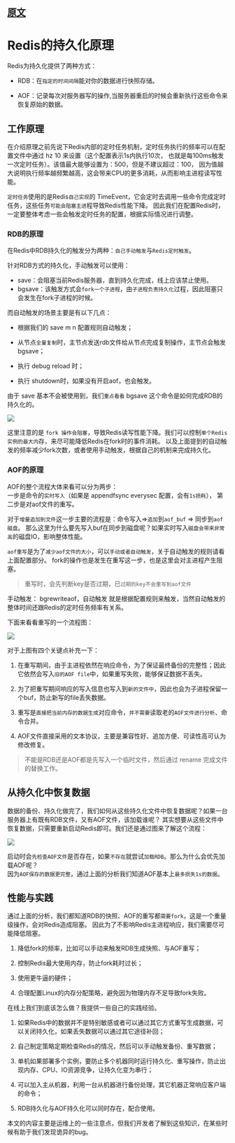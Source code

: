 
## [原文](https://juejin.im/post/5b70dfcf518825610f1f5c16)

# Redis的持久化原理

Redis为持久化提供了两种方式：

- RDB：在`指定的时间间隔`能对你的数据进行快照存储。

- AOF：记录每次对服务器写的操作,当服务器重启的时候会重新执行这些命令来恢复原始的数据。

## 工作原理

在介绍原理之前先说下Redis内部的定时任务机制，定时任务执行的频率可以在配置文件中通过 hz 10 来设置（这个配置表示1s内执行10次，
也就是每100ms触发一次定时任务）。该值最大能够设置为：500，但是不建议超过：100，
因为值越大说明执行频率越频繁越高，这会带来CPU的更多消耗，从而影响主进程读写性能。

`定时任务`使用的是Redis`自己实现`的 TimeEvent，它会定时去调用一些命令完成定时任务，这些任务`可能会阻塞主进`程导致Redis性能下降。
因此我们在配置Redis时，一定要整体考虑一些会触发定时任务的配置，根据实际情况进行调整。

### RDB的原理
在Redis中RDB持久化的触发分为两种：`自己手动触发`与`Redis定时触发`。

针对RDB方式的持久化，手动触发可以使用：

- save：会阻塞当前Redis服务器，直到持久化完成，线上应该禁止使用。
- bgsave：该触发方式会`fork一个子进程`，由`子进程负责持久化`过程，因此阻塞只会发生在fork子进程的时候。

而自动触发的场景主要是有以下几点：

- 根据我们的 save m n 配置规则自动触发；

- 从节点`全量复制`时，主节点发送rdb文件给从节点完成复制操作，主节点会触发 bgsave；

- 执行 debug reload 时；

- 执行  shutdown时，如果没有开启aof，也会触发。

由于 save 基本不会被使用到，我们`重点看看` bgsave 这个命令是如何完成RDB的持久化的。

![](../../../images/redis/RDB.png)

这里注意的是 `fork 操作会阻塞`，导致Redis读写性能下降。我们可以控制`单个Redis实例的最大内`存，来尽可能降低Redis在fork时的事件消耗。
以及上面提到的自动触发的频率减少fork次数，或者使用手动触发，根据自己的机制来完成持久化。

### AOF的原理
AOF的整个流程大体来看可以分为两步：  
一步是命令的`实时写入`（如果是 appendfsync everysec 配置，会有`1s损耗`），
第二步是对aof文件的重写。

对于`增量追加到文件`这一步主要的流程是：命令写入=>`追加`到`aof_buf` => 同步到`aof磁盘`。
那么这里为什么要先写入buf在同步到磁盘呢？如果实时写入`磁盘会带来非常高`的磁盘IO，影响整体性能。

`aof重写`是为了`减少aof文件的大小`，可以`手动或者自动触发`，关于自动触发的规则请看上面配置部分。
fork的操作也是发生在重写这一步，也是这里会对主进程产生阻塞。
> 重写时，会先判断key是否过期，已`过期的key不会重写到aof文件`

手动触发： bgrewriteaof，自动触发 就是根据配置规则来触发，当然自动触发的整体时间还跟Redis的定时任务频率有关系。

下面来看看重写的一个流程图：

![](../../../images/redis/AOF.png)

对于上图有四个关键点补充一下：

1. 在重写期间，由于主进程依然在响应命令，为了保证最终备份的完整性；因此它依然会写入`旧的AOF file`中，如果重写失败，能够保证数据不丢失。

2. 为了把重写期间响应的写入信息也写入到`新的文件中`，因此也会为子进程保留一个buf，防止新写的file丢失数据。

3. 重写是`直接把当前内存的数据生成`对应命令，`并不需要`读取老的`AOF文件进行分析`、命令合并。

4. AOF文件直接采用的文本协议，主要是兼容性好、追加方便、可读性高可认为修改修复。


> 不能是RDB还是AOF都是先写入一个临时文件，然后通过 rename 完成文件的替换工作。

## 从持久化中恢复数据
数据的备份、持久化做完了，我们如何从这些持久化文件中恢复数据呢？如果一台服务器上有既有RDB文件，又有AOF文件，该加载谁呢？
其实想要从这些文件中恢复数据，只需要重新启动Redis即可。我们还是通过图来了解这个流程：

![](../../../images/redis/recovery_AOF_RDB.PNG)

启动时会`先检查AOF文件`是否存在，如果`不存在`就尝试`加载RDB`。那么为什么会优先加载AOF呢？   
因为`AOF保存的数据更完整`，通过上面的分析我们知道AOF基本上`最多损失1s的数据`。

## 性能与实践
通过上面的分析，我们都知道RDB的快照、AOF的重写都`需要fork`，这是一个重量级操作，会对Redis造成阻塞。
因此为了不影响Redis主进程响应，我们需要尽可能降低阻塞。

1. 降低fork的频率，比如可以手动来触发RDB生成快照、与AOF重写；

2. 控制Redis最大使用内存，防止fork耗时过长；

3. 使用更牛逼的硬件；

4. 合理配置Linux的内存分配策略，避免因为物理内存不足导致fork失败。

在线上我们到底该怎么做？我提供一些自己的实践经验。

1. 如果Redis中的数据并不是特别敏感或者可以通过其它方式重写生成数据，可以关闭持久化，如果丢失数据可以通过其它途径补回；

2. 自己制定策略定期检查Redis的情况，然后可以手动触发备份、重写数据；

3. 单机如果部署多个实例，要防止多个机器同时运行持久化、重写操作，防止出现内存、CPU、IO资源竞争，让持久化变为串行；

4. 可以加入主从机器，利用一台从机器进行备份处理，其它机器正常响应客户端的命令；

5. RDB持久化与AOF持久化可以同时存在，配合使用。

本文的内容主要是运维上的一些注意点，但我们开发者了解到这些知识，在某些时候有助于我们发现诡异的bug。

